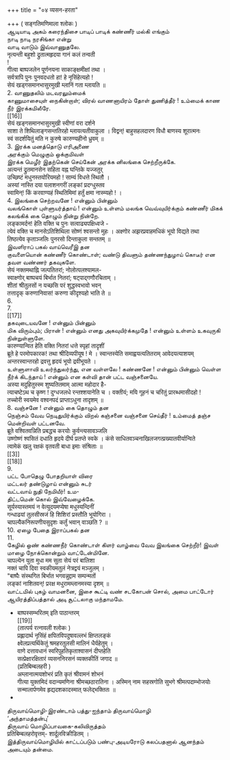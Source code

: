 +++
title = "०४ व्यसन-हरता"

+++
( सङ्गतिमणिमाला श्लोकः )   
ஆடியாடி அகம் கரைந்திசை பாடிப் பாடிக் கண்ணீர் மல்கி எங்கும்   
நாடி நாடி நரசிங்கா என்று   
வாடி வாடும் இவ்வாணுதலே.   
नृत्यन्ती बहुशो द्रुतात्महृदया गानं कलं तन्वती   
!   
गीत्वा बाष्पजलेन पूर्णनयना साकाङ्क्षमीक्षां तथा ।   
सर्वत्रापि पुनः पुनवदधतो हा! हे नृसिंहेत्यहो !   
सेयं खड्गसमानभासुरमुखी म्लानिं गता म्लायति ॥   
2. வாணுதலிம் மடவரலும்மைக்   
காணுமாசையுள் நைகின்றாள்; விரல் வாணனாயிரம் தோள் துணித்தீர் ! உம்மைக் காண நீர் இரக்கமிலீரே.   
[[16]]  
सेयं खङ्गसमानभासुरमुखी स्वीणां वरा दर्शने   
साशा ते शिथिलाङ्गसन्ततिरहो म्लायत्यतीवाकुला । विद्वन्! बाहुसहलदारण विधौ बाणस्य शूरात्मनः   
स्वं सदर्शयितुं मति न कुरुषे कारुण्यहीनो ध्रुवम् ॥   
3. இரக்க மனத்தொடு எரிஅணை   
அரக்கும் மெழுகும் ஒக்குமிவள்   
இரக்க மெழீர் இதற்கென் செய்கேன் அரக்க னிலங்கை செற்றீருக்கே.   
अत्यन्तं द्रुतमानसेन सहिता वह्न घन्तिके यज्जतुर्   
उच्छिष्टं मधुनस्तयोरियमहो ! साम्यं विधत्ते स्थितौ ।   
अस्यां नास्ति दया पलाशनगरीं लङ्कां प्रदग्धुस्तव   
स्वामिन्! किं करवाण्यहं स्थितिमिमां हर्तुं क्षमा नास्म्यहो ! ।   
4. இலங்கை செற்றவனே ! என்னும் பின்னும்   
வலங்கொள் புள்ளுயர்த்தாய் ! என்னும் உள்ளம் மலங்க வெவ்வுயிர்க்கும் கண்ணீர் மிகக்   
கலங்கிக் கை தொழும் நின்று நின்றே.   
लङ्कामर्दन! हेति वक्ति च पुनः सत्वाढ्यपक्षिध्वजे -   
त्येवं वक्ति च मानसेऽतिशिथिला सोष्णं श्वसन्तो मुहः । अक्ष्णोर अझरप्रवाहमधिकं भूयो विद्यते तथा   
तिष्ठत्येव कृताञ्जलिः पुनरसो दिन्ताकुला सन्ततम् ॥   
இவளிராப் பகல் வாய்வெரீஇ தன   
குவளையொன் கண்ணீர் கொண்டாள்; வண்டு திவளும் தண்ணந்துழாய் கொடீர் என   
தவள வண்ணர் தகவுகளே.   
सेयं नक्तमथाह्नि जल्पतितरां; नोलोत्पलश्यामल-   
स्वाक्ष्णोर् बाष्पचयं बिर्भात नितरां; षट्पाद्गणौरचिताम् ।   
शीतां श्रीतुलसों न यच्छसि परं शुद्धस्वभावो भवन्   
तत्तादृक् करुणानिवास! करुणा कीदृश्यहो भाति ते ॥   
6.   
7.   
[[17]]  
தகவுடையவனே ! என்னும் பின்னும்   
மிக விரும்பும்; பிரான் ! என்னும் எனது அகவுயிர்க்கமுதே ! என்னும் உள்ளம் உகவுருகி நின்றுள்ளுளே.   
कारुण्यान्वित हेति वक्ति नितरां धत्ते स्पृहां तादृशीं   
ब्रूते हे परमोपकारक! तथा श्रीदिव्यपीयूष ! मे । स्वान्तस्येति समाह्वयत्यतितराम् आवेदयत्याशयम्   
अन्तरस्वान्तरहो द्रवत्तु हृदयं भूयो द्रवीभूयते ।   
உள்ளுளாவி உலர்ந்துலர்ந்து, என வள்ளலே ! கண்ணனே ! என்னும் பின்னும் வெள்ள நீர்க் கிடந்தாய் ! என்னும் என கள்வி தான் பட்ட வஞ்சனையே.   
अस्या मदुहितुस्स्म शुष्यतितमाम् आत्मा महोदार है-   
त्याचष्टेऽथ च कृष्ण ! दुग्धजलधे रन्तश्शयानेति च । वक्तीयं; मयि गूहनं च चरितुं प्रारब्धमासीदहो !   
तच्चोरी स्वयमेव वश्वनपदं प्राप्ताऽधुना तादृशम् ॥   
8. வஞ்சனே ! என்னும் கை தொழும் தன   
நெஞ்சம் வேவ நெடிதுயிர்க்கும் விறல் கஞ்சனை வஞ்சனை செய்தீர் ! உம்மைத் தஞ்ச மென்றிவள் பட்டனவே.   
ब्रूते वश्वितवन्निति प्रबद्धच करयोः कुर्वन्त्यसावञ्जलि   
उष्णोष्णं श्वसितं दधाति हृदये दीर्घ प्रतप्ते स्वके । कंसे साधितवञ्चनाखिलजगत्प्रख्यातवीर्यान्विते   
त्वामेकं खलु रक्षकं वृतवती बाधा इमाः संश्रिताः ॥   
[[3]]  
[[18]]  
9.   
பட்ட போதெழு போதறியாள் விரை   
மட்டலர் தண்டுழாய் என்னும் சுடர்   
வட்டவாய் நுதி நேமியீர்! உம-   
திட்டமென் கொல் இவ்வேழைக்கே.   
सूर्यस्यास्तमयं न वेत्युदयमप्येषा मधुस्यन्दिनीं   
गन्धाढयां तुलसीस्रजं हि शिशिरां प्रस्तौति भूयोगिरा ।   
चापल्यैकनिरूपणीयसुदृशः कर्तुं भवान् वाञ्छति ? ॥   
10. ஏழை பேதை இராப்பகல் தன   
11.   
கேழில் ஒண் கண்ணநீர் கொண்டாள் கிளர் வாழ்வை வேவ இலங்கை செற்றீர்! இவள் மாழை நோக்கொன்றும் வாட்டேன்மினே.   
चापल्येन युता मुधा मम सुता सेयं परं बालिशा   
नक्तं चापि दिवा स्वकीयमतुलं नेत्रद्वयं मञ्जुलम् ।   
"बाष्पैः संस्थगित बिर्भात भगवन्नुद्दाम सम्पन्मतों   
लङ्कां नाशितवन्! प्ररक्ष मधुरामम्लानमस्या दृशम् ॥   
வாட்டமில் புகழ் வாமனனை, இசை கூட்டி வண் சடகோபன் சொல், அமை பாட்டோர் ஆயிரத்திப்பத்தால் அடி சூட்டலாகு மந்தாமமே.   
* बाष्पस्सम्भरितम् इति पाठान्तरम्   
[[19]]  
(तात्पर्य रत्नावली श्लोकः )   
प्रह्लादार्थ नृसिंहं क्षपितविपदुषावल्लभं क्षिप्तलङ्कं   
क्ष्वेलप्रत्यर्थिकेतुं श्रमहरतुलसी मालिनं धैर्यहेतुम् ।   
वाणे दत्तावधानं स्वरिपुहतिकृताश्वासनं दीप्तहेति   
सत्प्रेक्षारक्षितारं व्यसननिरसनं व्यक्तकीतिं जगाद ॥   
(प्रतिबिम्बलहरी )   
अम्लानात्मयशोभरं प्रति कृतं श्रीवामनं शोभनं   
गीत्या युक्तमिदं वदान्यमणिना श्रीमच्छठारातिना । अस्मिन् नाम सहस्रगोति सुभगे श्रीमत्पदाम्भोजयोः   
सन्मालार्पणमेव हृद्यदशकादस्मात् फलेद्भक्तितः ॥   
*   
திருவாய்மொழி-இரண்டாம் பத்து-ஐந்தாம் திருவாய்மொழி   
‘அந்தாமத்தன்பு’   
திருவாய் மொழிப்பாவகை-கலிவிருத்தம்   
प्रतिबिम्बलहरोवृत्तम्- शार्दूलविक्रीडितम् ।   
இத்திருவாய்மொழியில் காட்டப்படும் பண்பு-அடியரோடு கலப்பதனால் ஆனந்தம் அடையும் தன்மை. 